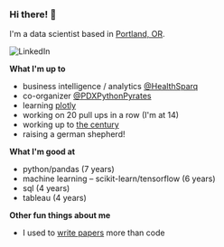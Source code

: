 ### Hi there! 👋

I'm a data scientist based in [Portland, OR](https://www.portland.gov).

![LinkedIn](https://img.shields.io/badge/linkedin-%230077B5.svg?style=for-the-badge&logo=linkedin&logoColor=white)

**What I'm up to**

* business intelligence / analytics [@HealthSparq](https://healthsparq.com)
* co-organizer [@PDXPythonPyrates](https://github.com/PDXPythonPirates)
* learning [plotly](https://plotly.com/python/)
* working on 20 pull ups in a row (I'm at 14)
* working up to [the century](https://en.wikipedia.org/wiki/Century_ride)
* raising a german shepherd!

**What I'm good at**

* python/pandas (7 years)
* machine learning – scikit-learn/tensorflow (6 years)
* sql (4 years)
* tableau (4 years)

**Other fun things about me**

* I used to [write papers](https://scholar.google.com/citations?user=jJ7QcqsAAAAJ&hl=en) more than code

